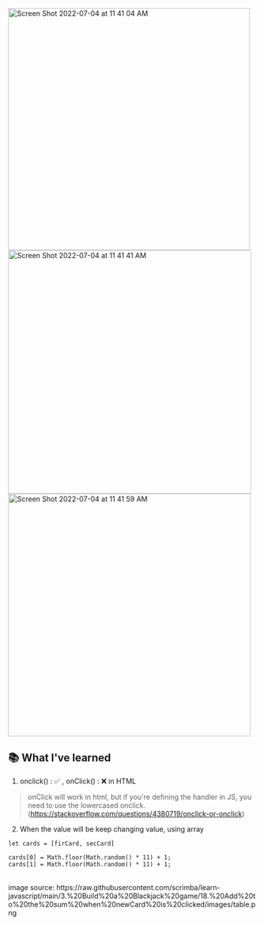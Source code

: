<img width="489" alt="Screen Shot 2022-07-04 at 11 41 04 AM" src="https://user-images.githubusercontent.com/67844037/177186152-991222fb-f309-400b-aa22-537ba5d69c2b.png">
<img width="492" alt="Screen Shot 2022-07-04 at 11 41 41 AM" src="https://user-images.githubusercontent.com/67844037/177186247-561b76d6-0aff-48bd-a735-63647c76ec58.png">
<img width="490" alt="Screen Shot 2022-07-04 at 11 41 59 AM" src="https://user-images.githubusercontent.com/67844037/177186288-077f8eaa-f1d9-4521-9225-188a3dfcb44b.png">


## 📚 What I've learned

1. onclick() : ✅ , onClick() : ❌ in HTML
> onClick will work in html, but if you're defining the handler in JS, you need to use the lowercased onclick.
(https://stackoverflow.com/questions/4380719/onclick-or-onclick)

2. When the value will be keep changing value, using array
```
let cards = [firCard, secCard]

cards[0] = Math.floor(Math.random() * 11) + 1;
cards[1] = Math.floor(Math.random() * 11) + 1;
```
<br>
image source: https://raw.githubusercontent.com/scrimba/learn-javascript/main/3.%20Build%20a%20Blackjack%20game/18.%20Add%20to%20the%20sum%20when%20newCard%20is%20clicked/images/table.png
